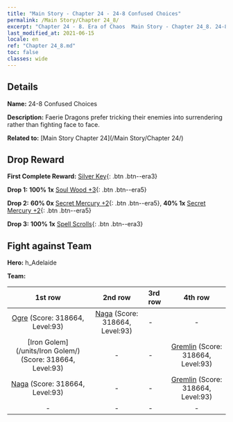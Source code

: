 ```yaml
---
title: "Main Story - Chapter 24 - 24-8 Confused Choices"
permalink: /Main Story/Chapter 24_8/
excerpt: "Chapter 24 - 8. Era of Chaos  Main Story - Chapter 24_8. 24-8 Confused Choices"
last_modified_at: 2021-06-15
locale: en
ref: "Chapter 24_8.md"
toc: false
classes: wide
---
```


## Details

 **Name:** 24-8 Confused Choices

 **Description:** Faerie Dragons prefer tricking their enemies into surrendering rather than fighting face to face.

 **Related to:** [Main Story Chapter 24](/Main Story/Chapter 24/)

## Drop Reward

 **First Complete Reward:** [Silver Key](/Items/con_693/){: .btn .btn--era3}

 **Drop 1:** **100% 1x** [Soul Wood +3](/Items/mat_83/){: .btn .btn--era5}

 **Drop 2:** **60% 0x** [Secret Mercury +2](/Items/mat_77/){: .btn .btn--era5}, **40% 1x** [Secret Mercury +2](/Items/mat_77/){: .btn .btn--era5}

 **Drop 3:** **100% 1x** [Spell Scrolls](/Items/con_694/){: .btn .btn--era3}


## Fight against Team
 **Hero:** h_Adelaide

 **Team:**


  | 1st row | 2nd row | 3rd row | 4th row |
  |:----:|:----:|:----|:----:|
  | [Ogre](/units/Ogre/) (Score: 318664, Level:93)  | [Naga](/units/Naga/) (Score: 318664, Level:93)  | - | - |
  | [Iron Golem](/units/Iron Golem/) (Score: 318664, Level:93)  | - | - | [Gremlin](/units/Gremlin/) (Score: 318664, Level:93)  |
  | [Naga](/units/Naga/) (Score: 318664, Level:93)  | - | - | [Gremlin](/units/Gremlin/) (Score: 318664, Level:93)  |
  | - | - | - | - |



